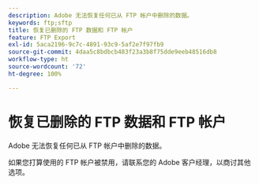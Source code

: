 ```yaml
---
description: Adobe 无法恢复任何已从 FTP 帐户中删除的数据。
keywords: ftp;sftp
title: 恢复已删除的 FTP 数据和 FTP 帐户
feature: FTP Export
exl-id: 5aca2196-9c7c-4891-93c9-5af2e7f97fb9
source-git-commit: 4daa5c8bdbcb483f23a3b8f75dde9eeb48516db8
workflow-type: ht
source-wordcount: '72'
ht-degree: 100%

---
```


# 恢复已删除的 FTP 数据和 FTP 帐户

Adobe 无法恢复任何已从 FTP 帐户中删除的数据。

如果您打算使用的 FTP 帐户被禁用，请联系您的 Adobe 客户经理，以商讨其他选项。

